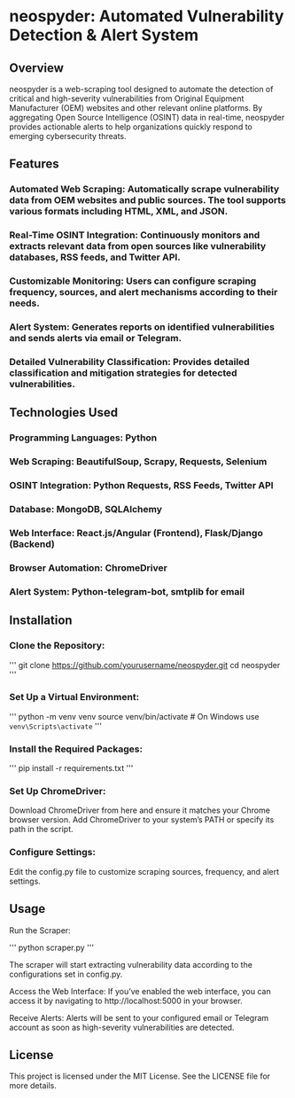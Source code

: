 # neospyder: Automated Vulnerability Detection & Alert System
## Overview
neospyder is a web-scraping tool designed to automate the detection of critical and high-severity vulnerabilities from Original Equipment Manufacturer (OEM) websites and other relevant online platforms. By aggregating Open Source Intelligence (OSINT) data in real-time, neospyder provides actionable alerts to help organizations quickly respond to emerging cybersecurity threats.

## Features
### Automated Web Scraping: Automatically scrape vulnerability data from OEM websites and public sources. The tool supports various formats including HTML, XML, and JSON.
### Real-Time OSINT Integration: Continuously monitors and extracts relevant data from open sources like vulnerability databases, RSS feeds, and Twitter API.
### Customizable Monitoring: Users can configure scraping frequency, sources, and alert mechanisms according to their needs.
### Alert System: Generates reports on identified vulnerabilities and sends alerts via email or Telegram.
### Detailed Vulnerability Classification: Provides detailed classification and mitigation strategies for detected vulnerabilities.

## Technologies Used
### Programming Languages: Python
### Web Scraping: BeautifulSoup, Scrapy, Requests, Selenium
### OSINT Integration: Python Requests, RSS Feeds, Twitter API
### Database: MongoDB, SQLAlchemy
### Web Interface: React.js/Angular (Frontend), Flask/Django (Backend)
### Browser Automation: ChromeDriver
### Alert System: Python-telegram-bot, smtplib for email

## Installation
### Clone the Repository:

'''
git clone https://github.com/yourusername/neospyder.git
cd neospyder
'''

### Set Up a Virtual Environment:

'''
python -m venv venv
source venv/bin/activate   # On Windows use `venv\Scripts\activate`
'''

### Install the Required Packages:

'''
pip install -r requirements.txt
'''

### Set Up ChromeDriver:

Download ChromeDriver from here and ensure it matches your Chrome browser version.
Add ChromeDriver to your system’s PATH or specify its path in the script.

### Configure Settings:

Edit the config.py file to customize scraping sources, frequency, and alert settings.

## Usage
Run the Scraper:

'''
python scraper.py
'''

The scraper will start extracting vulnerability data according to the configurations set in config.py.

Access the Web Interface: If you’ve enabled the web interface, you can access it by navigating to http://localhost:5000 in your browser.

Receive Alerts: Alerts will be sent to your configured email or Telegram account as soon as high-severity vulnerabilities are detected.

## License
This project is licensed under the MIT License. See the LICENSE file for more details.
